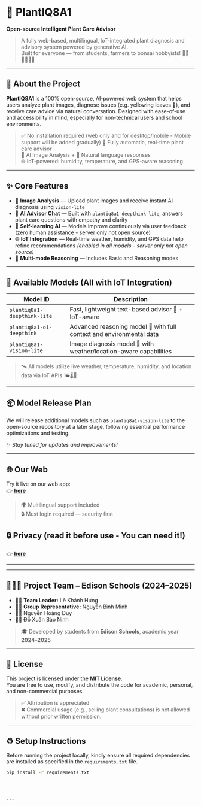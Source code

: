 # 🌱 PlantIQ8A1  
**Open-source Intelligent Plant Care Advisor**

> A fully web-based, multilingual, IoT-integrated plant diagnosis and advisory system powered by generative AI.  
> Built for everyone — from students, farmers to bonsai hobbyists! 🧑‍🌾👩‍🎓👨‍🔬

---

## 📖 About the Project

**PlantIQ8A1** is a 100% open-source, AI-powered web system that helps users analyze plant images, diagnose issues (e.g. yellowing leaves 🌿), and receive care advice via natural conversation. Designed with ease-of-use and accessibility in mind, especially for non-technical users and school environments.

> ✅ No installation required  (web only and for desktop/mobile - Mobile support will be added gradually)
> 🧠 Fully automatic, real-time plant care advisor  
> 📸 AI Image Analysis + 💬 Natural language responses  
> 🌐 IoT-powered: humidity, temperature, and GPS-aware reasoning

---

## ✨ Core Features

- 📸 **Image Analysis** — Upload plant images and receive instant AI diagnosis using `vision-lite`
- 💬 **AI Advisor Chat** — Built with `plantiq8a1-deepthink-lite`, answers plant care questions with empathy and clarity
- 🔁 **Self-learning AI** — Models improve continuously via user feedback (zero human assistance - server only not open source)
- 🌐 **IoT Integration** — Real-time weather, humidity, and GPS data help refine recommendations *(enabled in all models - server only not open source)*
- 🧪 **Multi-mode Reasoning** — Includes Basic and Reasoning modes
  

---

## 🧠 Available Models (All with IoT Integration)

| Model ID                      | Description                                                           |
|------------------------------|-----------------------------------------------------------------------|
| `plantiq8a1-deepthink-lite`  | Fast, lightweight text-based advisor 💬 + IoT-aware                   |
| `plantiq8a1-o1-deepthink`    | Advanced reasoning model 🧠 with full context and environmental data  |
| `plantiq8a1-vision-lite`     | Image diagnosis model 📸 with weather/location-aware capabilities     |

> 🛰 All models utilize live weather, temperature, humidity, and location data via IoT APIs 🌤🌡📍

---

## 📦 Model Release Plan

We will release additional models such as `plantiq8a1-vision-lite` to the open-source repository at a later stage, following essential performance optimizations and testing.  

✨ *Stay tuned for updates and improvements!*  

---

## 🌐 Our Web

Try it live on our web app:  
👉 **[here](https://plantiq8a1.vercel.app)**  

> 🌍 Multilingual support included  
> 🔒 Must login required — security first

## 🔒 Privacy (read it before use - You can need it!)
👉 **[here](https://plantiq8a1.vercel.app/src/privacy-notlogin)**  

---
---

## 🧑‍🤝‍🧑 Project Team – Edison Schools (2024–2025)

- 👨‍💼 **Team Leader:** Lê Khánh Hưng  
- 🧑‍🎓 **Group Representative:** Nguyễn Bình Minh  
- 👨‍🔬 Nguyễn Hoàng Duy  
- 👨‍🔬 Đỗ Xuân Bảo Ninh  

> 🎓 Developed by students from **Edison Schools**, academic year **2024–2025**

---

## 📜 License

This project is licensed under the **MIT License**.  
You are free to use, modify, and distribute the code for academic, personal, and non-commercial purposes.

> ✅ Attribution is appreciated  
> ❌ Commercial usage (e.g., selling plant consultations) is not allowed without prior written permission.


---

## ⚙️ Setup Instructions

Before running the project locally, kindly ensure all required dependencies are installed as specified in the `requirements.txt` file.

```bash
pip install -r requirements.txt




---



